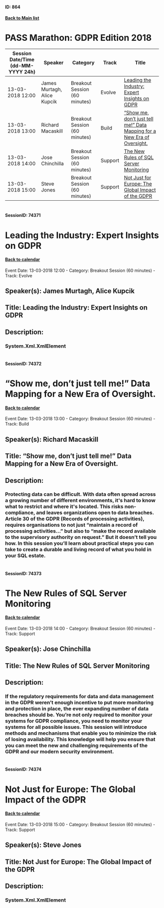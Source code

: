 #### ID: 864
#### [Back to Main list](index.md)
# PASS Marathon: GDPR Edition 2018
Session Date/Time (dd-MM-YYYY 24h)|Speaker|Category|Track|Title
---|---|---|---|---
13-03-2018 12:00|James Murtagh, Alice Kupcik|Breakout Session (60 minutes)|Evolve|[Leading the Industry: Expert Insights on GDPR](#sessionid-74371)
13-03-2018 13:00|Richard Macaskill|Breakout Session (60 minutes)|Build|[“Show me, don’t just tell me!” Data Mapping for a New Era of Oversight.](#sessionid-74372)
13-03-2018 14:00|Jose Chinchilla|Breakout Session (60 minutes)|Support|[The New Rules of SQL Server Monitoring](#sessionid-74373)
13-03-2018 15:00|Steve Jones|Breakout Session (60 minutes)|Support|[Not Just for Europe: The Global Impact of the GDPR](#sessionid-74374)
# 
#### SessionID: 74371
# Leading the Industry: Expert Insights on GDPR
#### [Back to calendar](#id-864)
Event Date: 13-03-2018 12:00 - Category: Breakout Session (60 minutes) - Track: Evolve
## Speaker(s): James Murtagh, Alice Kupcik
## Title: Leading the Industry: Expert Insights on GDPR
## Description:
### System.Xml.XmlElement
# 
#### SessionID: 74372
# “Show me, don’t just tell me!” Data Mapping for a New Era of Oversight.
#### [Back to calendar](#id-864)
Event Date: 13-03-2018 13:00 - Category: Breakout Session (60 minutes) - Track: Build
## Speaker(s): Richard Macaskill
## Title: “Show me, don’t just tell me!” Data Mapping for a New Era of Oversight.
## Description:
### Protecting data can be difficult. With data often spread across a growing number of different environments, it's hard to know what to restrict and where it's located. This risks non-compliance, and leaves organizations open to data breaches. Article 30 of the GDPR (Records of processing activities), requires organisations to not just “maintain a record of processing activities…” but also to “make the record available to the supervisory authority on request.” But it doesn’t tell you how. In this session you’ll learn about practical steps you can take to create a durable and living record of what you hold in your SQL estate.
# 
#### SessionID: 74373
# The New Rules of SQL Server Monitoring
#### [Back to calendar](#id-864)
Event Date: 13-03-2018 14:00 - Category: Breakout Session (60 minutes) - Track: Support
## Speaker(s): Jose Chinchilla
## Title: The New Rules of SQL Server Monitoring
## Description:
### If the regulatory requirements for data and data management in the GDPR weren’t enough incentive to put more monitoring and protection in place, the ever expanding number of data breaches should be. You’re not only required to monitor your systems for GDPR compliance, you need to monitor your systems for all possible issues. This session will introduce methods and mechanisms that enable you to minimize the risk of losing availability. This knowledge will help you ensure that you can meet the new and challenging requirements of the GDPR and our modern security environment.
# 
#### SessionID: 74374
# Not Just for Europe: The Global Impact of the GDPR
#### [Back to calendar](#id-864)
Event Date: 13-03-2018 15:00 - Category: Breakout Session (60 minutes) - Track: Support
## Speaker(s): Steve Jones
## Title: Not Just for Europe: The Global Impact of the GDPR
## Description:
### System.Xml.XmlElement
